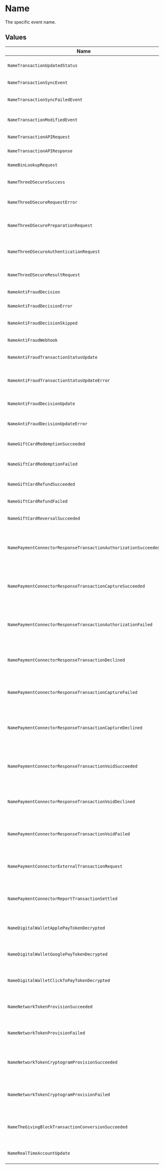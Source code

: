 # Name

The specific event name.


## Values

| Name                                                            | Value                                                           |
| --------------------------------------------------------------- | --------------------------------------------------------------- |
| `NameTransactionUpdatedStatus`                                  | transaction-updated-status                                      |
| `NameTransactionSyncEvent`                                      | transaction-sync-event                                          |
| `NameTransactionSyncFailedEvent`                                | transaction-sync-failed-event                                   |
| `NameTransactionModifiedEvent`                                  | transaction-modified-event                                      |
| `NameTransactionAPIRequest`                                     | transaction-api-request                                         |
| `NameTransactionAPIResponse`                                    | transaction-api-response                                        |
| `NameBinLookupRequest`                                          | bin-lookup-request                                              |
| `NameThreeDSecureSuccess`                                       | three-d-secure-success                                          |
| `NameThreeDSecureRequestError`                                  | three-d-secure-request-error                                    |
| `NameThreeDSecurePreparationRequest`                            | three-d-secure-preparation-request                              |
| `NameThreeDSecureAuthenticationRequest`                         | three-d-secure-authentication-request                           |
| `NameThreeDSecureResultRequest`                                 | three-d-secure-result-request                                   |
| `NameAntiFraudDecision`                                         | anti-fraud-decision                                             |
| `NameAntiFraudDecisionError`                                    | anti-fraud-decision-error                                       |
| `NameAntiFraudDecisionSkipped`                                  | anti-fraud-decision-skipped                                     |
| `NameAntiFraudWebhook`                                          | anti-fraud-webhook                                              |
| `NameAntiFraudTransactionStatusUpdate`                          | anti-fraud-transaction-status-update                            |
| `NameAntiFraudTransactionStatusUpdateError`                     | anti-fraud-transaction-status-update-error                      |
| `NameAntiFraudDecisionUpdate`                                   | anti-fraud-decision-update                                      |
| `NameAntiFraudDecisionUpdateError`                              | anti-fraud-decision-update-error                                |
| `NameGiftCardRedemptionSucceeded`                               | gift-card-redemption-succeeded                                  |
| `NameGiftCardRedemptionFailed`                                  | gift-card-redemption-failed                                     |
| `NameGiftCardRefundSucceeded`                                   | gift-card-refund-succeeded                                      |
| `NameGiftCardRefundFailed`                                      | gift-card-refund-failed                                         |
| `NameGiftCardReversalSucceeded`                                 | gift-card-reversal-succeeded                                    |
| `NamePaymentConnectorResponseTransactionAuthorizationSucceeded` | payment-connector-response-transaction-authorization-succeeded  |
| `NamePaymentConnectorResponseTransactionCaptureSucceeded`       | payment-connector-response-transaction-capture-succeeded        |
| `NamePaymentConnectorResponseTransactionAuthorizationFailed`    | payment-connector-response-transaction-authorization-failed     |
| `NamePaymentConnectorResponseTransactionDeclined`               | payment-connector-response-transaction-declined                 |
| `NamePaymentConnectorResponseTransactionCaptureFailed`          | payment-connector-response-transaction-capture-failed           |
| `NamePaymentConnectorResponseTransactionCaptureDeclined`        | payment-connector-response-transaction-capture-declined         |
| `NamePaymentConnectorResponseTransactionVoidSucceeded`          | payment-connector-response-transaction-void-succeeded           |
| `NamePaymentConnectorResponseTransactionVoidDeclined`           | payment-connector-response-transaction-void-declined            |
| `NamePaymentConnectorResponseTransactionVoidFailed`             | payment-connector-response-transaction-void-failed              |
| `NamePaymentConnectorExternalTransactionRequest`                | payment-connector-external-transaction-request                  |
| `NamePaymentConnectorReportTransactionSettled`                  | payment-connector-report-transaction-settled                    |
| `NameDigitalWalletApplePayTokenDecrypted`                       | digital-wallet-apple-pay-token-decrypted                        |
| `NameDigitalWalletGooglePayTokenDecrypted`                      | digital-wallet-google-pay-token-decrypted                       |
| `NameDigitalWalletClickToPayTokenDecrypted`                     | digital-wallet-click-to-pay-token-decrypted                     |
| `NameNetworkTokenProvisionSucceeded`                            | network-token-provision-succeeded                               |
| `NameNetworkTokenProvisionFailed`                               | network-token-provision-failed                                  |
| `NameNetworkTokenCryptogramProvisionSucceeded`                  | network-token-cryptogram-provision-succeeded                    |
| `NameNetworkTokenCryptogramProvisionFailed`                     | network-token-cryptogram-provision-failed                       |
| `NameTheGivingBlockTransactionConversionSucceeded`              | the-giving-block-transaction-conversion-succeeded               |
| `NameRealTimeAccountUpdate`                                     | real-time-account-update                                        |